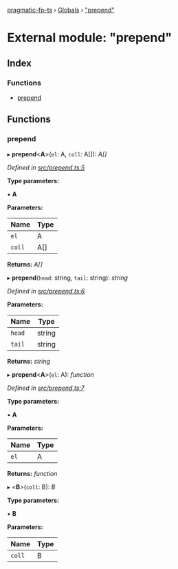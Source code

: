 [pragmatic-fp-ts](../README.md) › [Globals](../globals.md) › ["prepend"](_prepend_.md)

# External module: "prepend"

## Index

### Functions

* [prepend](_prepend_.md#prepend)

## Functions

###  prepend

▸ **prepend**<**A**>(`el`: A, `coll`: A[]): *A[]*

*Defined in [src/prepend.ts:5](https://github.com/hermann-p/pragmatic-fp-ts/blob/79e5127/src/prepend.ts#L5)*

**Type parameters:**

▪ **A**

**Parameters:**

Name | Type |
------ | ------ |
`el` | A |
`coll` | A[] |

**Returns:** *A[]*

▸ **prepend**(`head`: string, `tail`: string): *string*

*Defined in [src/prepend.ts:6](https://github.com/hermann-p/pragmatic-fp-ts/blob/79e5127/src/prepend.ts#L6)*

**Parameters:**

Name | Type |
------ | ------ |
`head` | string |
`tail` | string |

**Returns:** *string*

▸ **prepend**<**A**>(`el`: A): *function*

*Defined in [src/prepend.ts:7](https://github.com/hermann-p/pragmatic-fp-ts/blob/79e5127/src/prepend.ts#L7)*

**Type parameters:**

▪ **A**

**Parameters:**

Name | Type |
------ | ------ |
`el` | A |

**Returns:** *function*

▸ <**B**>(`coll`: B): *B*

**Type parameters:**

▪ **B**

**Parameters:**

Name | Type |
------ | ------ |
`coll` | B |
